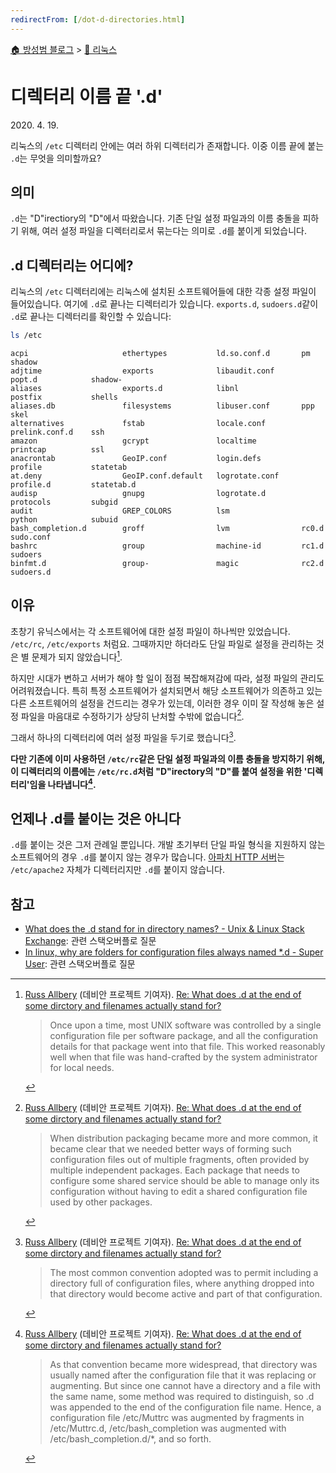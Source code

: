 ```yaml
---
redirectFrom: [/dot-d-directories.html]
---
```


[🏠 방성범 블로그](/README.md) > [🐧 리눅스](/linux.md)

# 디렉터리 이름 끝 '.d'

<time id="published" datetime="2020-04-19">2020. 4. 19.</time>

리눅스의 `/etc` 디렉터리 안에는 여러 하위 디렉터리가 존재합니다. 이중 이름 끝에 붙는 `.d`는 무엇을 의미할까요?

## 의미

`.d`는 "D"irectiory의 "D"에서 따왔습니다. 기존 단일 설정 파일과의 이름 충돌을 피하기 위해, 여러 설정 파일을 디렉터리로서 묶는다는 의미로 `.d`를 붙이게 되었습니다.

## .d 디렉터리는 어디에?

리눅스의 `/etc` 디렉터리에는 리눅스에 설치된 소프트웨어들에 대한 각종 설정 파일이 들어있습니다. 여기에 `.d`로 끝나는 디렉터리가 있습니다. `exports.d`, `sudoers.d`같이 `.d`로 끝나는 디렉터리를 확인할 수 있습니다:

```sh
ls /etc
```

```
acpi                     ethertypes           ld.so.conf.d       pm                shadow
adjtime                  exports              libaudit.conf      popt.d            shadow-
aliases                  exports.d            libnl              postfix           shells
aliases.db               filesystems          libuser.conf       ppp               skel
alternatives             fstab                locale.conf        prelink.conf.d    ssh
amazon                   gcrypt               localtime          printcap          ssl
anacrontab               GeoIP.conf           login.defs         profile           statetab
at.deny                  GeoIP.conf.default   logrotate.conf     profile.d         statetab.d
audisp                   gnupg                logrotate.d        protocols         subgid
audit                    GREP_COLORS          lsm                python            subuid
bash_completion.d        groff                lvm                rc0.d             sudo.conf
bashrc                   group                machine-id         rc1.d             sudoers
binfmt.d                 group-               magic              rc2.d             sudoers.d
```

## 이유

초창기 유닉스에서는 각 소프트웨어에 대한 설정 파일이 하나씩만 있었습니다. `/etc/rc`, `/etc/exports` 처럼요. 그때까지만 하더라도 단일 파일로 설정을 관리하는 것은 별 문제가 되지 않았습니다[^debian-1].

[^debian-1]:
    [Russ Allbery](https://wiki.debian.org/RussAllbery) (데비안 프로젝트 기여자). [Re: What does .d at the end of some dirctory and filenames actually stand for?](https://lists.debian.org/debian-devel/2010/04/msg00352.html)

    > Once upon a time, most UNIX software was controlled by a single configuration file per software package, and all the configuration details for that package went into that file. This worked reasonably well when that file was hand-crafted by the system administrator for local needs.

하지만 시대가 변하고 서버가 해야 할 일이 점점 복잡해져감에 따라, 설정 파일의 관리도 어려워졌습니다. 특히 특정 소프트웨어가 설치되면서 해당 소프트웨어가 의존하고 있는 다른 소프트웨어의 설정을 건드리는 경우가 있는데, 이러한 경우 이미 잘 작성해 놓은 설정 파일을 마음대로 수정하기가 상당히 난처할 수밖에 없습니다[^debian-2].

[^debian-2]:
    [Russ Allbery](https://wiki.debian.org/RussAllbery) (데비안 프로젝트 기여자). [Re: What does .d at the end of some dirctory and filenames actually stand for?](https://lists.debian.org/debian-devel/2010/04/msg00352.html)

    > When distribution packaging became more and more common, it became clear that we needed better ways of forming such configuration files out of multiple fragments, often provided by multiple independent packages. Each package that needs to configure some shared service should be able to manage only its configuration without having to edit a shared configuration file used by other packages.

그래서 하나의 디렉터리에 여러 설정 파일을 두기로 했습니다[^debian-3].

[^debian-3]:
    [Russ Allbery](https://wiki.debian.org/RussAllbery) (데비안 프로젝트 기여자). [Re: What does .d at the end of some dirctory and filenames actually stand for?](https://lists.debian.org/debian-devel/2010/04/msg00352.html)

    > The most common convention adopted was to permit including a directory full of configuration files, where anything dropped into that directory would become active and part of that configuration.

**다만 기존에 이미 사용하던 `/etc/rc`같은 단일 설정 파일과의 이름 충돌을 방지하기 위해, 이 디렉터리의 이름에는 `/etc/rc.d`처럼 "D"irectory의 "D"를 붙여 설정을 위한 '디렉터리'임을 나타냅니다[^debian-4].**

[^debian-4]:
    [Russ Allbery](https://wiki.debian.org/RussAllbery) (데비안 프로젝트 기여자). [Re: What does .d at the end of some dirctory and filenames actually stand for?](https://lists.debian.org/debian-devel/2010/04/msg00352.html)

    > As that convention became more widespread, that directory was usually named after the configuration file that it was replacing or augmenting. But since one cannot have a directory and a file with the same name, some method was required to distinguish, so .d was appended to the end of the configuration file name. Hence, a configuration file /etc/Muttrc was augmented by fragments in /etc/Muttrc.d, /etc/bash_completion was augmented with /etc/bash_completion.d/\*, and so forth.

## 언제나 .d를 붙이는 것은 아니다

`.d`를 붙이는 것은 그저 관례일 뿐입니다. 개발 초기부터 단일 파일 형식을 지원하지 않는 소프트웨어의 경우 `.d`를 붙이지 않는 경우가 많습니다. [아파치 HTTP 서버](https://httpd.apache.org/)는 `/etc/apache2` 자체가 디렉터리지만 `.d`를 붙이지 않습니다.

## 참고

- [What does the .d stand for in directory names? - Unix & Linux Stack Exchange](https://unix.stackexchange.com/questions/4029/what-does-the-d-stand-for-in-directory-names): 관련 스택오버플로 질문
- [In linux, why are folders for configuration files always named \*.d - Super User](https://superuser.com/questions/230247/in-linux-why-are-folders-for-configuration-files-always-named-d): 관련 스택오버플로 질문
